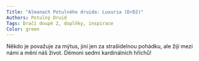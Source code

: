 ```yaml
---
Title: "Almanach Potulného druida: Luxuria (DrD2)"
Authors: Potulný Druid
Tags: Dračí doupě 2, doplňky, inspirace
Color: green
---
```

Někdo je považuje za mýtus, jiní jen za strašidelnou
pohádku, ale žijí mezi námi a mění náš
život. Démoni sedmi kardinálních hříchů!
